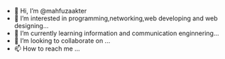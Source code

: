 - 👋 Hi, I’m @mahfuzaakter
- 👀 I’m interested in programming,networking,web developing and web designing...
- 🌱 I’m currently learning  information and communication enginnering...
- 💞️ I’m looking to collaborate on ...
- 📫 How to reach me ...

<!---
mahfuzaakter/mahfuzaakter is a ✨ special ✨ repository because its `README.md` (this file) appears on your GitHub profile.
You can click the Preview link to take a look at your changes.
--->
